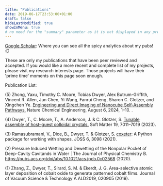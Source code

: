 ```yaml
---
title: "Publications"
date: 2019-06-17T23:53:00+01:00
draft: false
hideLastModified: true
showInMenu: true
# no need for the "summary" parameter as it is not displayed in any previews
---
```


[Google Scholar][1]: Where you can see all the spicy analytics about my pubs! :D

These are only my publications that have been peer reviewed and accepted. If you would like a more recent and complete list of my projects, please visit my research interests page.
Those projects will have their 'prime time' moments on this page soon enough. 

Publication List:

(5) Zhong, Yaxu, Timothy C. Moore, Tobias Dwyer, Alex Butrum-Griffith, Vincent R. Allen, Jun Chen, Yi Wang, Fanrui Cheng, Sharon C. Glotzer, and Xingchen Ye. [Engineering and Direct Imaging of Nanocube Self-Assembly Pathways.][4] Nature Chemical Engineering, August 6, 2024, 1–10. .

(4) Dwyer, T., C. Moore, T., A. Anderson, J. & C. Glotzer, S. [Tunable assembly of host–guest colloidal crystals.][3] Soft Matter 19, 7011–7019 (2023).

(3)  Ramasubramani, V., Dice, B., Dwyer, T. & Glotzer, S. [coxeter][2]: A Python package for working with shapes. JOSS 6, 3098 (2021).

(2)  Pressure Induced Wetting and Dewetting of the Nonpolar Pocket of Deep-Cavity Cavitands in Water | The Journal of Physical Chemistry B. https://pubs.acs.org/doi/abs/10.1021/acs.jpcb.0c02568 (2020).

(1)  Zhang, Z., Dwyer, T., Sirard, S. M. & Ekerdt, J. G. Area-selective atomic layer deposition of cobalt oxide to generate patterned cobalt films. Journal of Vacuum Science & Technology A ALD2019, 020905 (2019).


[1]: https://scholar.google.com/citations?user=lf5JueMAAAAJ&hl=en
[2]: https://joss.theoj.org/papers/10.21105/joss.03098.pdf
[3]: https://pubs.rsc.org/en/content/articlelanding/2023/sm/d3sm00891f
[4]: https://doi.org/10.1038/s44286-024-00102-9 
